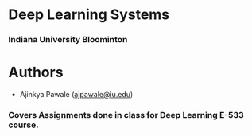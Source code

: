 
# Deep Learning Systems
### Indiana University Bloominton


# Authors
- Ajinkya Pawale (ajpawale@iu.edu)

### Covers Assignments done in class for Deep Learning E-533 course.
